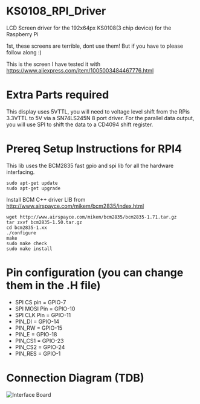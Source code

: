 # KS0108_RPI_Driver
LCD Screen driver for the 192x64px KS0108(3 chip device) for the Raspberry Pi

1st, these screens are terrible, dont use them! But if you have to please follow along :)

This is the screen I have tested it with
https://www.aliexpress.com/item/1005003484467776.html


# Extra Parts required
This display uses 5VTTL, you will need to voltage level shift from the RPis 3.3VTTL to 5V via a SN74LS245N 8 port driver.
For the parallel data output, you will use SPI to shift the data to a CD4094 shift register.

# Prereq Setup Instructions for RPI4

This lib uses the BCM2835 fast gpio and spi lib for all the hardware interfacing.


```
sudo apt-get update
sudo apt-get upgrade
```

Install BCM C++ driver LIB from http://www.airspayce.com/mikem/bcm2835/index.html
```
wget http://www.airspayce.com/mikem/bcm2835/bcm2835-1.71.tar.gz
tar zxvf bcm2835-1.50.tar.gz
cd bcm2835-1.xx
./configure
make
sudo make check
sudo make install
```

# Pin configuration (you can change them in the .H file)

- SPI CS pin = GPIO-7
- SPI MOSI Pin = GPIO-10
- SPI CLK Pin = GPIO-11
- PIN_DI = GPIO-14
- PIN_RW = GPIO-15
- PIN_E = GPIO-18
- PIN_CS1 = GPIO-23
- PIN_CS2 = GPIO-24
- PIN_RES = GPIO-1

# Connection Diagram (TDB)

![Interface Board](https://github.com/leonyuhanov/KS0108_RPI_Driver/blob/main/RPI_to_KS0108_InterfaceBoard.png)

